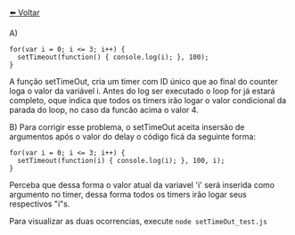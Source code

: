 [:arrow_left: Voltar](../README.md)

A)
```
for(var i = 0; i <= 3; i++) {
  setTimeout(function() { console.log(i); }, 100);
}
```
A função setTimeOut, cria um timer com ID único que ao final do counter loga o valor da variável i. Antes do log ser executado o loop for já estará completo, oque indica que todos os timers irão logar o valor condicional da parada do loop, no caso da funcão acima o valor 4.

B)
Para corrigir esse problema, o setTimeOut aceita insersão de argumentos após o valor do delay o código ficá da seguinte forma:

```
for(var i = 0; i <= 3; i++) {
  setTimeout(function(i) { console.log(i); }, 100, i);
}
```
Perceba que dessa forma o valor atual da variavel 'i' será inserida como argumento no timer, dessa forma todos os timers irão logar seus respectivos "i"s.


Para visualizar as duas ocorrencias, execute 
```node setTimeOut_test.js```
